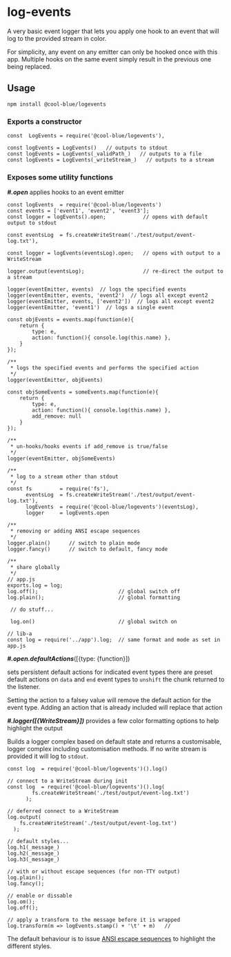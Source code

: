# log-events

A very basic event logger that lets you apply one hook to an event that will log to the provided stream in color.

For simplicity, any event on any emitter can only be hooked once with this app.  Multiple hooks on the same event simply result in the previous one being replaced.

## Usage

`npm install @cool-blue/logevents`

### Exports a constructor
    const  LogEvents = require('@cool-blue/logevents'),
    
    const logEvents = LogEvents()   // outputs to stdout
    const logEvents = LogEvents(_validPath_)   // outputs to a file
    const logEvents = LogEvents(_writeStream_)   // outputs to a stream

### Exposes some utility functions

**_\#.open_** applies hooks to an event emitter

    const logEvents  = require('@cool-blue/logevents')
    const events = ['event1', 'event2', 'event3'];
    const logger = logEvents().open;            // opens with default output to stdout
    
    const eventsLog  = fs.createWriteStream('./test/output/event-log.txt'),

    const logger = logEvents(eventsLog).open;   // opens with output to a WriteStream
    
    logger.output(eventsLog);                   // re-direct the output to a stream
    
    logger(eventEmitter, events)  // logs the specified events
    logger(eventEmitter, events, 'event2')  // logs all except event2
    logger(eventEmitter, events, ['event2'])  // logs all except event2
    logger(eventEmitter, 'event1')  // logs a single event
    
    const objEvents = events.map(function(e){
        return {
            type: e,
            action: function(){ console.log(this.name) },
        }
    });
    
    /**
     * logs the specified events and performs the specified action
     */
    logger(eventEmitter, objEvents)
    
    const objSomeEvents = someEvents.map(function(e){
        return {
            type: e,
            action: function(){ console.log(this.name) },
            add_remove: null
        }
    });
    
    /**
     * un-hooks/hooks events if add_remove is true/false
     */
    logger(eventEmitter, objSomeEvents)
    
    /**
     * log to a stream other than stdout
     */
    const fs         = require('fs'),
          eventsLog  = fs.createWriteStream('./test/output/event-log.txt'),
          logEvents  = require('@cool-blue/logevents')(eventsLog),
          logger     = logEvents.open
        
    /**
     * removing or adding ANSI escape sequences
     */
    logger.plain()      // switch to plain mode
    logger.fancy()      // switch to default, fancy mode
    
    /**
     * share globally
     */
    // app.js
    exports.log = log;
    log.off();                          // global switch off
    log.plain();                        // global formatting
    
     // do stuff...
     
     log.on()                           // global switch on
    
    // lib-a
    const log = require('../app').log;  // same format and mode as set in app.js


    

**_\#.open.defaultActions_**([{type: {function}])

  sets persistent default actions for indicated event types
  there are preset default actions on `data` and `end` event types to `unshift` the chunk returned to the listener.
    
  Setting the action to a falsey value will remove the default action for the event type.
  Adding an action that is already included will replace that action
  
**_\#.logger([{WriteStream}])_** provides a few color formatting options to help highlight the output

Builds a logger complex based on default state and returns a customisable, logger complex including customisation methods.  If no write stream is provided it will log to `stdout`.

    const log  = require('@cool-blue/logevents')().log()
    
    // connect to a WriteStream during init
    const log  = require('@cool-blue/logevents')().log(
            fs.createWriteStream('./test/output/event-log.txt')
          );
          
    // deferred connect to a WriteStream
    log.output(
        fs.createWriteStream('./test/output/event-log.txt')
      );
    
    // default styles...
    log.h1(_message_)
    log.h2(_message_)
    log.h3(_message_)
    
    // with or without escape sequences (for non-TTY output)
    log.plain();
    log.fancy();
    
    // enable or dissable
    log.om();
    log.off();
    
    // apply a transform to the message before it is wrapped
    log.transform(m => logEvents.stamp() + '\t' + m)   // 
    
The default behaviour is to issue [ANSI escape sequences](http://ascii-table.com/ansi-escape-sequences.php) to highlight the different styles.

